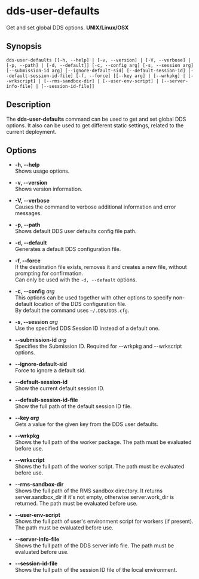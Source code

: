 # dds-user-defaults

Get and set global DDS options. **UNIX/Linux/OSX**

## Synopsis

```shell
dds-user-defaults [[-h, --help] | [-v, --version] | [-V, --verbose] | [-p, --path] | [-d, --default]] [-c, --config arg] [-s, --session arg] [--submission-id arg] [--ignore-default-sid] [--default-session-id] [--default-session-id-file] [-f, --force] [[--key arg] | [--wrkpkg] | [--wrkscript] | [--rms-sandbox-dir] | [--user-env-script] | [--server-info-file] | [--session-id-file]]
```

## Description

The **dds-user-defaults** command can be used to get and set global DDS options. It also can be used to get different static settings, related to the current deployment.

## Options

* **-h, --help**  
Shows usage options.

* **-v, --version**  
Shows version information.

* **-V, --verbose**  
Causes the command to verbose additional information and error messages.

* **-p, --path**  
Shows default DDS user defaults config file path.

* **-d, --default**  
Generates a default DDS configuration file.

* **-f, --force**  
If the destination file exists, removes it and creates a new file, without prompting for confirmation.  
Can only be used with the `-d, --default` options.

* **-c, --config** *arg*  
This options can be used together with other options to specify non-default location of the DDS configuration file.  
By default the command uses `~/.DDS/DDS.cfg`.

* **-s, --session** *arg*  
Use the specified DDS Session ID instead of a default one.

* **--submission-id** *arg*  
Specifies the Submission ID. Required for --wrkpkg and --wrkscript options.

* **--ignore-default-sid**  
Force to ignore a default sid.

* **--default-session-id**  
Show the current default session ID.

* **--default-session-id-file**  
Show the full path of the default session ID file.

* **--key *arg***  
Gets a value for the given key from the DDS user defaults.

* **--wrkpkg**  
Shows the full path of the worker package. The path must be evaluated before use.

* **--wrkscript**  
Shows the full path of the worker script. The path must be evaluated before use.

* **--rms-sandbox-dir**  
Shows the full path of the RMS sandbox directory. It returns server.sandbox_dir if it's not empty, otherwise server.work_dir is returned. The path must be evaluated before use.

* **--user-env-script**  
Shows the full path of user's environment script for workers (if present). The path must be evaluated before use.

* **--server-info-file**  
Shows the full path of the DDS server info file. The path must be evaluated before use.

* **--session-id-file**  
Shows the full path of the session ID file of the local environment.
